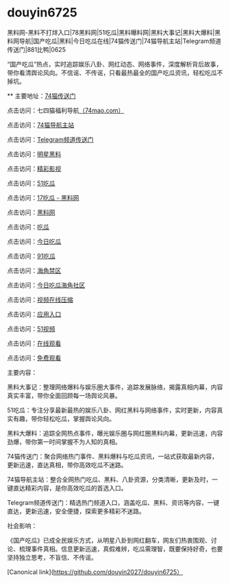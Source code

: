 # douyin6725
黑料网-黑料不打烊入口|78黑料网|51吃瓜|黑料曝料网|黑料大事记|黑料大爆料|黑料网导航|国产吃瓜|黑料|今日吃瓜在线|74猫传送门|74猫导航主站|Telegram频道传送门|881比鸭|0625

“国产吃瓜”热点，实时追踪娱乐八卦、网红动态、网络事件，深度解析背后故事，带你看清舆论风向。不信谣、不传谣，只看最热最全的国产吃瓜资讯，轻松吃瓜不掉坑。

** 主要地址：<a href="https://74mao.com/">74猫传送门</a>

点击访问：七四猫福利导航<a href="https://74mao.com/">（74mao.com）</a>

点击访问：<a href="https://74mao.com/">74猫导航主站</a>

点击访问：<a href="https://74mao.com/">Telegram频道传送门</a>

点击访问：<a href="https://hj-258.pages.dev/">明星黑料</a>

点击访问：<a href="https://hj-260.pages.dev/">精彩影视</a>

点击访问：<a href="https://heiliaoshezui1.pages.dev/">51吃瓜</a>

点击访问：<a href="https://17chiguabudayang.pages.dev/">17吃瓜 - 黑料网</a>

点击访问：<a href="https://heiliaobudayang01.pages.dev/">黑料网</a>

点击访问：<a href="https://chiguaqunzhongde.pages.dev/">吃瓜</a>

点击访问：<a href="https://jinrichigua01.pages.dev/">今日吃瓜</a>

点击访问：<a href="https://91chiguazhongxin.pages.dev/">91吃瓜</a>

点击访问：<a href="https://hj-267.pages.dev/">海角禁区</a>

点击访问：<a href="https://hj-268.pages.dev/">今日吃瓜海角社区</a>

点击访问：<a href="https://hj-279.pages.dev/">视频在线压缩</a>

点击访问：<a href="https://hj-288.pages.dev/">应用入口</a>

点击访问：<a href="https://hj-295.pages.dev/">51视频</a>

点击访问：<a href="https://hj-301.pages.dev/">在线观看</a>

点击访问：<a href="https://hj-309.pages.dev/">免费观看</a>

主要内容：

黑料大事记：整理网络爆料与娱乐圈大事件，追踪发展脉络，揭露真相内幕，内容真实丰富，带你全面回顾每一场舆论风暴。

51吃瓜：专注分享最新最热的娱乐八卦、网红黑料与网络事件，实时更新，内容真实有趣，带你轻松吃瓜，掌握舆论风向。

黑料大爆料：追踪全网热点事件，曝光娱乐圈与网红圈黑料内幕，更新迅速，内容劲爆，带你第一时间掌握不为人知的真相。

74猫传送门：聚合网络热门事件、黑料爆料与吃瓜资讯，一站式获取最新内容，更新迅速，直达真相，带你高效吃瓜不迷路。

74猫导航主站：整合全网热门吃瓜、黑料、八卦资源，分类清晰，更新及时，一键直达精彩内容，是你高效吃瓜的首选入口。

Telegram频道传送门：精选热门频道入口，涵盖吃瓜、黑料、资讯等内容，一键直达，更新迅速，安全便捷，探索更多精彩不迷路。

社会影响：

《国产吃瓜》已成全民娱乐方式，从明星八卦到网红翻车，网友们热衷围观、讨论、梳理事件真相。信息更新迅速，真假难辨，吃瓜需理智，既要保持好奇，也要坚持独立思考，不盲信、不传谣。

[Canonical link](https://github.com/douyin2027/douyin6725）
